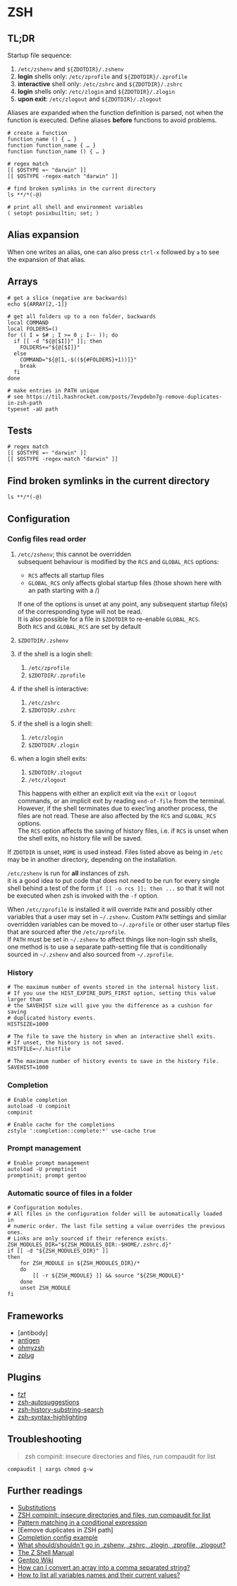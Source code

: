 # ZSH

## TL;DR

Startup file sequence:

1. `/etc/zshenv` and `${ZDOTDIR}/.zshenv`
1. **login** shells only: `/etc/zprofile` and `${ZDOTDIR}/.zprofile`
1. **interactive** shell only: `/etc/zshrc` and `${ZDOTDIR}/.zshrc`
1. **login** shells only: `/etc/zlogin` and `${ZDOTDIR}/.zlogin`
1. **upon exit**: `/etc/zlogout` and `${ZDOTDIR}/.zlogout`

Aliases are expanded when the function definition is parsed, not when the function is executed. Define aliases **before** functions to avoid problems.

```shell
# create a function
function_name () { … }
function function_name { … }
function function_name () { … }

# regex match
[[ $OSTYPE =~ "darwin" ]]
[[ $OSTYPE -regex-match "darwin" ]]

# find broken symlinks in the current directory
ls **/*(-@)

# print all shell and environment variables
( setopt posixbuiltin; set; )
```

## Alias expansion

When one writes an alias, one can also press `ctrl-x` followed by `a` to see the expansion of that alias.

## Arrays

```shell
# get a slice (negative are backwards)
echo ${ARRAY[2,-1]}

# get all folders up to a non folder, backwards
local COMMAND
local FOLDERS=()
for (( I = $# ; I >= 0 ; I-- )); do
  if [[ -d "${@[$I]}" ]]; then
    FOLDERS+="${@[$I]}"
  else
    COMMAND="${@[1,-$((${#FOLDERS}+1))]}"
    break
  fi
done
```

```shell
# make entries in PATH unique
# see https://til.hashrocket.com/posts/7evpdebn7g-remove-duplicates-in-zsh-path
typeset -aU path
```

## Tests

```shell
# regex match
[[ $OSTYPE =~ "darwin" ]]
[[ $OSTYPE -regex-match "darwin" ]]
```

## Find broken symlinks in the current directory

```shell
ls **/*(-@)
```

## Configuration

### Config files read order

1. `/etc/zshenv`; this cannot be overridden  
   subsequent behaviour is modified by the `RCS` and `GLOBAL_RCS` options:

   - `RCS` affects all startup files
   - `GLOBAL_RCS` only affects global startup files (those shown here with an path starting with a /)

   If one of the options is unset at any point, any subsequent startup file(s) of the corresponding type will not be read.  
   It is also possible for a file in `$ZDOTDIR` to re-enable `GLOBAL_RCS`.  
   Both `RCS` and `GLOBAL_RCS` are set by default

1. `$ZDOTDIR/.zshenv`
1. if the shell is a login shell:

   1. `/etc/zprofile`
   1. `$ZDOTDIR/.zprofile`

1. if the shell is interactive:

   1. `/etc/zshrc`
   1. `$ZDOTDIR/.zshrc`

1. if the shell is a login shell:

   1. `/etc/zlogin`
   1. `$ZDOTDIR/.zlogin`

1. when a login shell exits:

   1. `$ZDOTDIR/.zlogout`
   1. `/etc/zlogout`

   This happens with either an explicit exit via the `exit` or `logout` commands, or an implicit exit by reading `end-of-file` from the terminal.  
   However, if the shell terminates due to exec’ing another process, the files are not read. These are also affected by the `RCS` and `GLOBAL_RCS` options.  
   The `RCS` option affects the saving of history files, i.e. if `RCS` is unset when the shell exits, no history file will be saved.

If `ZDOTDIR` is unset, `HOME` is used instead. Files listed above as being in `/etc` may be in another directory, depending on the installation.

`/etc/zshenv` is run for **all** instances of zsh.  
it is a good idea to put code that does not need to be run for every single shell behind a test of the form `if [[ -o rcs ]]; then ...` so that it will not be executed when zsh is invoked with the `-f` option.

When `/etc/zprofile` is installed it will override `PATH` and possibly other variables that a user may set in `~/.zshenv`. Custom `PATH` settings and similar overridden variables can be moved to `~/.zprofile` or other user startup files that are sourced after the `/etc/zprofile`.  
If `PATH` must be set in `~/.zshenv` to affect things like non-login ssh shells, one method is to use a separate path-setting file that is conditionally sourced in `~/.zshenv` and also sourced from `~/.zprofile`.

### History

```shell
# The maximum number of events stored in the internal history list.
# If you use the HIST_EXPIRE_DUPS_FIRST option, setting this value larger than
# the SAVEHIST size will give you the difference as a cushion for saving
# duplicated history events.
HISTSIZE=1000

# The file to save the history in when an interactive shell exits.
# If unset, the history is not saved.
HISTFILE=~/.histfile

# The maximum number of history events to save in the history file.
SAVEHIST=1000
```

### Completion

```shell
# Enable completion
autoload -U compinit
compinit

# Enable cache for the completions
zstyle ':completion::complete:*' use-cache true
```

### Prompt management

```shell
# Enable prompt management
autoload -U promptinit
promptinit; prompt gentoo
```

### Automatic source of files in a folder

```shell
# Configuration modules.
# All files in the configuration folder will be automatically loaded in
# numeric order. The last file setting a value overrides the previous ones.
# Links are only sourced if their reference exists.
ZSH_MODULES_DIR="${ZSH_MODULES_DIR:-$HOME/.zshrc.d}"
if [[ -d "${ZSH_MODULES_DIR}" ]]
then
	for ZSH_MODULE in ${ZSH_MODULES_DIR}/*
	do
		[[ -r ${ZSH_MODULE} ]] && source "${ZSH_MODULE}"
	done
	unset ZSH_MODULE
fi
```

## Frameworks

- [antibody]
- [antigen]
- [ohmyzsh]
- [zplug]

## Plugins

- [fzf]
- [zsh-autosuggestions]
- [zsh-history-substring-search]
- [zsh-syntax-highlighting]

## Troubleshooting

> zsh compinit: insecure directories and files, run compaudit for list

```shell
compaudit | xargs chmod g-w
```

## Further readings

- [Substitutions]
- [ZSH compinit: insecure directories and files, run compaudit for list]
- [Pattern matching in a conditional expression]
- [Eemove duplicates in ZSH path]
- [Completion config example]
- [What should/shouldn't go in .zshenv, .zshrc, .zlogin, .zprofile, .zlogout?]
- [The Z Shell Manual]
- [Gentoo Wiki]
- [How can I convert an array into a comma separated string?]
- [How to list all variables names and their current values?]

[completion config example]: https://github.com/ThiefMaster/zsh-config/blob/master/zshrc.d/completion.zsh
[gentoo wiki]: https://wiki.gentoo.org/wiki/Zsh
[How can I convert an array into a comma separated string?]: https://stackoverflow.com/questions/53839253/how-can-i-convert-an-array-into-a-comma-separated-string
[pattern matching in a conditional expression]: https://unix.stackexchange.com/questions/553607/pattern-matching-in-a-zsh-conditional-expression
[remove duplicates in zsh path]: https://til.hashrocket.com/posts/7evpdebn7g-remove-duplicates-in-zsh-path
[substitutions]: http://zsh.sourceforge.net/Guide/zshguide05.html
[the z shell manual]: http://zsh.sourceforge.net/Doc/Release/
[what should/shouldn't go in .zshenv, .zshrc, .zlogin, .zprofile, .zlogout?]: https://unix.stackexchange.com/questions/71253/what-should-shouldnt-go-in-zshenv-zshrc-zlogin-zprofile-zlogout#487889
[zsh compinit: insecure directories and files, run compaudit for list]: https://github.com/zsh-users/zsh-completions/issues/433#issuecomment-619321054
[how to list all variables names and their current values?]: https://askubuntu.com/questions/275965/how-to-list-all-variables-names-and-their-current-values#275972

[antigen]: https://github.com/zsh-users/antigen
[fzf]: https://github.com/junegunn/fzf
[ohmyzsh]: https://github.com/ohmyzsh/ohmyzsh
[zplug]: https://github.com/zplug/zplug
[zsh-autosuggestions]: https://github.com/zsh-users/zsh-autosuggestions
[zsh-history-substring-search]: https://github.com/zsh-users/zsh-history-substring-search
[zsh-syntax-highlighting]: https://github.com/zsh-users/zsh-syntax-highlighting
